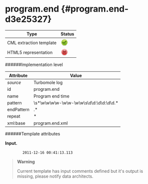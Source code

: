 # program.end {#program.end-d3e25327}


| Type                                                                                                                                                | Status                                                                                                                                              |
|----|----|
| CML extraction template                                                                                                                             | ![](/imgs/Total.png)                                                                                                                                |
| HTML5 representation                                                                                                                                | ![](/imgs/None.png)                                                                                                                                 |

######Implementation level

| Attribute                                                                                                                                           | Value                                                                                                                                               |
|----|----|
| *source*                                                                                                                                            | Turbomole log                                                                                                                                       |
| id                                                                                                                                                  | program.end                                                                                                                                         |
| name                                                                                                                                                | Program end time                                                                                                                                    |
| pattern                                                                                                                                             | \\s\*\\w\\w\\w\\w-\\w\\w-\\w\\w\\s\\d\\d:\\d\\d:\\d\\d.\*                                                                                           |
| endPattern                                                                                                                                          | .\*                                                                                                                                                 |
| repeat                                                                                                                                              | \*                                                                                                                                                  |
| xml:base                                                                                                                                            | program.end.xml                                                                                                                                     |

######Template attributes

**Input.**

            2011-12-16 00:41:13.113
        

> **Warning**
>
> Current template has input comments defined but it's output is missing, please notify data architects.
